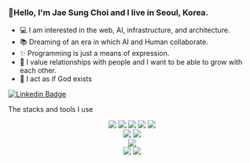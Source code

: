 ### 👋Hello, I'm Jae Sung Choi and I live in Seoul, Korea.

- 💻 I am interested in the web, AI, infrastructure, and architecture.
- 📚 Dreaming of an era in which AI and Human collaborate.
- ✨ Programming is just a means of expression.
- 💚 I value relationships with people and I want to be able to grow with each other.
- 📖 I act as if God exists

[![Linkedin Badge](https://img.shields.io/badge/-LinkedIn-blue?style=flat-square&logo=Linkedin&logoColor=white&link=https://www.linkedin.com/in/jaesung-choi-7931a1207/)](https://www.linkedin.com/in/jaesung-choi-7931a1207/)


The stacks and tools I use

<center>
<img src="https://img.shields.io/badge/.NET-512BD4?style=flat-square&logo=.NET&logoColor=f4f4f4"> <img src="https://img.shields.io/badge/Blob-0078D4?style=flat-square&logo=Microsoft Azure&logoColor=f4f4f4"> <img src="https://img.shields.io/badge/AI%20Search-0078D4?logo=microsoftazure"> <img src="https://img.shields.io/badge/App Service-0078D4?style=flat-square&logo=Microsoft Azure&logoColor=f4f4f4"> <img src="https://img.shields.io/badge/Azure Functions-0078D4?style=flat-square&logo=Azure Functions&logoColor=f4f4f4"> 
</center>  
<center>
<img src="https://img.shields.io/badge/Csharp-512BD4?logo=C%23"> <img src="https://img.shields.io/badge/JavaScript-F7DF1E?style=flat-square&logo=JavaScript&logoColor=262626"> 
</center>
<center>
<img src="https://img.shields.io/badge/Blazor-512BD4?style=flat-square&logo=Blazor&logoColor=f4f4f4"> 
</center>
<center>
<img src="https://img.shields.io/badge/MongoDB-47A248?style=flat-square&logo=MongoDB&logoColor=f4f4f4"> <img src="https://img.shields.io/badge/CosmosDB-0078D4?logo=microsoftazure">
</center>
